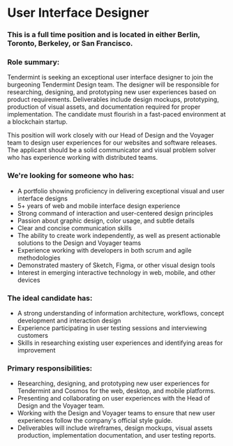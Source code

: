 # User Interface Designer

### This is a full time position and is located in either Berlin, Toronto, Berkeley, or San Francisco.

### Role summary:

Tendermint is seeking an exceptional user interface designer to join the burgeoning Tendermint Design team. The designer will be responsible for researching, designing, and prototyping new user experiences based on product requirements. Deliverables include design mockups, prototyping, production of visual assets, and documentation required for proper implementation. The candidate must flourish in a fast-paced environment at a blockchain startup.

This position will work closely with our Head of Design and the Voyager team to design user experiences for our websites and software releases. The applicant should be a solid communicator and visual problem solver who has experience working with distributed teams.

### We're looking for someone who has:

* A portfolio showing proficiency in delivering exceptional visual and user interface designs
* 5+ years of web and mobile interface design experience
* Strong command of interaction and user-centered design principles
* Passion about graphic design, color usage, and subtle details
* Clear and concise communication skills
* The ability to create work independently, as well as present actionable solutions to the Design and Voyager teams
* Experience working with developers in both scrum and agile methodologies
* Demonstrated mastery of Sketch, Figma, or other visual design tools
* Interest in emerging interactive technology in web, mobile, and other devices

### The ideal candidate has:

* A strong understanding of information architecture, workflows, concept development and interaction design
* Experience participating in user testing sessions and interviewing customers
* Skills in researching existing user experiences and identifying areas for improvement

### Primary responsibilities:

* Researching, designing, and prototyping new user experiences for Tendermint and Cosmos for the web, desktop, and mobile platforms.
* Presenting and collaborating on user experiences with the Head of Design and the Voyager team.
* Working with the Design and Voyager teams to ensure that new user experiences follow the company's official style guide.
* Deliverables will include wireframes, design mockups, visual assets production, implementation documentation, and user testing reports.
